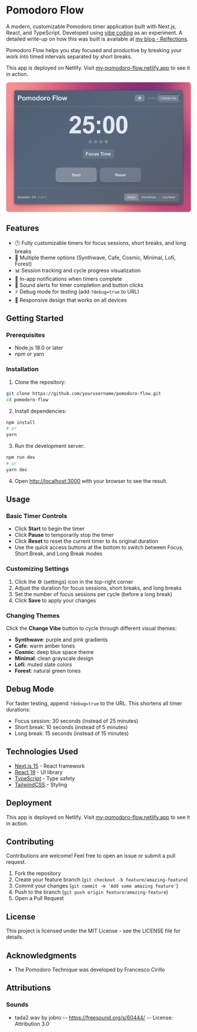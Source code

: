 # Pomodoro Flow

A modern, customizable Pomodoro timer application built with Next.js, React, and TypeScript. Developed using [vibe coding](https://en.wikipedia.org/wiki/Vibe_coding) as an experiment. 
A detailed write-up on how this was built is available at [my blog - Relfections](https://annjose.com/post/vibe-coding-pomodoro-app/).

Pomodoro Flow helps you stay focused and productive by breaking your work into timed intervals separated by short breaks.

This app is deployed on Netlify. Visit [my-pomodoro-flow.netlify.app](https://my-pomodoro-flow.netlify.app) to see it in action.

![Pomodoro Flow App Screenshot](public/screenshots/main-page.png)

## Features

- 🕒 Fully customizable timers for focus sessions, short breaks, and long breaks
- 🎨 Multiple theme options (Synthwave, Cafe, Cosmic, Minimal, Lofi, Forest)
- 📊 Session tracking and cycle progress visualization
- 🔔 In-app notifications when timers complete
- 🎵 Sound alerts for timer completion and button clicks
- ⚡ Debug mode for testing (add `?debug=true` to URL)
- 📱 Responsive design that works on all devices

## Getting Started

### Prerequisites

- Node.js 18.0 or later
- npm or yarn

### Installation

1. Clone the repository:
```bash
git clone https://github.com/yourusername/pomodoro-flow.git
cd pomodoro-flow
```

2. Install dependencies:
```bash
npm install
# or
yarn
```

3. Run the development server:
```bash
npm run dev
# or
yarn dev
```

4. Open [http://localhost:3000](http://localhost:3000) with your browser to see the result.

## Usage

### Basic Timer Controls

- Click **Start** to begin the timer
- Click **Pause** to temporarily stop the timer
- Click **Reset** to reset the current timer to its original duration
- Use the quick access buttons at the bottom to switch between Focus, Short Break, and Long Break modes

### Customizing Settings

1. Click the ⚙️ (settings) icon in the top-right corner
2. Adjust the duration for focus sessions, short breaks, and long breaks
3. Set the number of focus sessions per cycle (before a long break)
4. Click **Save** to apply your changes

### Changing Themes

Click the **Change Vibe** button to cycle through different visual themes:
- **Synthwave**: purple and pink gradients
- **Cafe**: warm amber tones
- **Cosmic**: deep blue space theme
- **Minimal**: clean grayscale design
- **Lofi**: muted slate colors
- **Forest**: natural green tones

## Debug Mode

For faster testing, append `?debug=true` to the URL. This shortens all timer durations:
- Focus session: 30 seconds (instead of 25 minutes)
- Short break: 10 seconds (instead of 5 minutes)
- Long break: 15 seconds (instead of 15 minutes)

## Technologies Used

- [Next.js 15](https://nextjs.org/) - React framework
- [React 19](https://react.dev/) - UI library
- [TypeScript](https://www.typescriptlang.org/) - Type safety
- [TailwindCSS](https://tailwindcss.com/) - Styling

## Deployment

This app is deployed on Netlify. Visit [my-pomodoro-flow.netlify.app](https://my-pomodoro-flow.netlify.app) to see it in action.

## Contributing

Contributions are welcome! Feel free to open an issue or submit a pull request.

1. Fork the repository
2. Create your feature branch (`git checkout -b feature/amazing-feature`)
3. Commit your changes (`git commit -m 'Add some amazing feature'`)
4. Push to the branch (`git push origin feature/amazing-feature`)
5. Open a Pull Request

## License

This project is licensed under the MIT License - see the LICENSE file for details.

## Acknowledgments

- The Pomodoro Technique was developed by Francesco Cirillo

## Attributions

### Sounds
- tada2.wav by jobro -- https://freesound.org/s/60444/ -- License: Attribution 3.0
